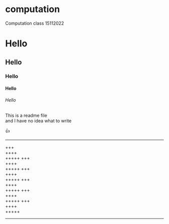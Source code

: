# computation
Computation class 15112022

# Hello
## Hello
### Hello
#### Hello
###### Hello
This is a readme file<br> 
and I have no idea what to write


:+1:

-----
+++<br>
++++<br>
+++++
+++<br>
++++<br>
+++++
+++<br>
++++<br>
+++++
+++<br>
++++<br>
+++++
+++<br>
++++<br>
+++++
+++<br>
++++<br>
+++++
****


